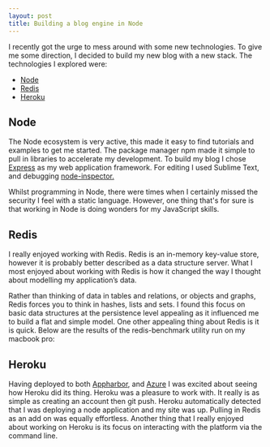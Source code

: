 ```yaml
---
layout: post
title: Building a blog engine in Node
---
```


I recently got the urge to mess around with some new technologies. To give me some direction, I decided to build my new blog with a new stack. The technologies I explored were:

* [Node](http://nodejs.org/)
* [Redis](http://redis.io/)
* [Heroku](https://www.heroku.com/)

## Node

The Node ecosystem is very active, this made it easy to find tutorials and examples to get me started. The package manager npm made it simple to pull in libraries to accelerate my development. To build my blog I chose [Express](http://expressjs.com/) as my web application framework. For editing I used Sublime Text, and debugging [node-inspector.](https://github.com/dannycoates/node-inspector)

Whilst programming in Node, there were times when I certainly missed the security I feel with a static language. However, one thing that's for sure is that working in Node is doing wonders for my JavaScript skills.

## Redis

I really enjoyed working with Redis. Redis is an in-memory key-value store, however it is probably better described as a data structure server. What I most enjoyed about working with Redis is how it changed the way I thought about modelling my application’s data.

Rather than thinking of data in tables and relations, or objects and graphs, Redis forces you to think in hashes, lists and sets. I found this focus on basic data structures at the persistence level appealing as it influenced me to build a flat and simple model. One other appealing thing about Redis is it is quick. Below are the results of the redis-benchmark utility run on my macbook pro:

<script src="https://gist.github.com/davidkdickson/5532206.js"></script>

## Heroku

Having deployed to both [Appharbor](https://appharbor.com/), and [Azure](http://www.windowsazure.com/) I was excited about seeing how Heroku did its thing. Heroku was a pleasure to work with. It really is as simple as creating an account then git push. Heroku automatically detected that I was deploying a node application and my site was up. Pulling in Redis as an add on was equally effortless. Another thing that I really enjoyed about working on Heroku is its focus on interacting with the platform via the command line.